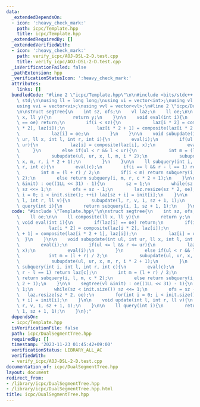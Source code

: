 ```yaml
---
data:
  _extendedDependsOn:
  - icon: ':heavy_check_mark:'
    path: icpc/Template.hpp
    title: icpc/Template.hpp
  _extendedRequiredBy: []
  _extendedVerifiedWith:
  - icon: ':heavy_check_mark:'
    path: verify_icpc/AOJ-DSL-2-D.test.cpp
    title: verify_icpc/AOJ-DSL-2-D.test.cpp
  _isVerificationFailed: false
  _pathExtension: hpp
  _verificationStatusIcon: ':heavy_check_mark:'
  attributes:
    links: []
  bundledCode: "#line 2 \"icpc/Template.hpp\"\n\n#include <bits/stdc++.h>\nusing namespace\
    \ std;\n\nusing ll = long long;\nusing vi = vector<int>;\nusing vl = vector<ll>;\n\
    using vvi = vector<vi>;\nusing vvl = vector<vl>;\n#line 2 \"icpc/DualSegmentTree.hpp\"\
    \n\nstruct segtree{\n    int sz, ofs;\n    vl laz;\n    ll oe;\n\n    ll composite(ll\
    \ x, ll y){\n        return y;\n    }\n\n    void eval(int i){\n        if(laz[i]\
    \ == oe) return;\n        if(i < sz){\n            laz[i * 2] = composite(laz[i\
    \ * 2], laz[i]);\n            laz[i * 2 + 1] = composite(laz[i * 2 + 1], laz[i]);\n\
    \            laz[i] = oe;\n        }\n    }\n\n    void subupdate(int ul, int\
    \ ur, ll x, int l, int r, int i){\n        eval(i);\n        if(ul <= l && r <=\
    \ ur){\n            laz[i] = composite(laz[i], x);\n            eval(i);\n   \
    \     }\n        else if(ul < r && l < ur){\n            int m = (l + r) / 2;\n\
    \            subupdate(ul, ur, x, l, m, i * 2);\n            subupdate(ul, ur,\
    \ x, m, r, i * 2 + 1);\n        }\n    }\n\n    ll subquery(int i, int l, int\
    \ r, int c){\n        eval(c);\n        if(i == l && r - l == 1) return laz[c];\n\
    \        int m = (l + r) / 2;\n        if(i < m) return subquery(i, l, m, c *\
    \ 2);\n        else return subquery(i, m, r, c * 2 + 1);\n    }\n\n    segtree(vl\
    \ &init) : oe((1LL << 31) - 1){\n        sz = 1;\n        while(sz < init.size())\
    \ sz <<= 1;\n        ofs = sz - 1;\n        laz.resize(sz * 2, oe);\n        for(int\
    \ i = 0; i < init.size(); ++i) laz[sz + i] = init[i];\n    }\n\n    void update(int\
    \ l, int r, ll v){\n        subupdate(l, r, v, 1, sz + 1, 1);\n    }\n\n    ll\
    \ query(int i){\n        return subquery(i, 1, sz + 1, 1);\n    }\n};\n"
  code: "#include \"Template.hpp\"\n\nstruct segtree{\n    int sz, ofs;\n    vl laz;\n\
    \    ll oe;\n\n    ll composite(ll x, ll y){\n        return y;\n    }\n\n   \
    \ void eval(int i){\n        if(laz[i] == oe) return;\n        if(i < sz){\n \
    \           laz[i * 2] = composite(laz[i * 2], laz[i]);\n            laz[i * 2\
    \ + 1] = composite(laz[i * 2 + 1], laz[i]);\n            laz[i] = oe;\n      \
    \  }\n    }\n\n    void subupdate(int ul, int ur, ll x, int l, int r, int i){\n\
    \        eval(i);\n        if(ul <= l && r <= ur){\n            laz[i] = composite(laz[i],\
    \ x);\n            eval(i);\n        }\n        else if(ul < r && l < ur){\n \
    \           int m = (l + r) / 2;\n            subupdate(ul, ur, x, l, m, i * 2);\n\
    \            subupdate(ul, ur, x, m, r, i * 2 + 1);\n        }\n    }\n\n    ll\
    \ subquery(int i, int l, int r, int c){\n        eval(c);\n        if(i == l &&\
    \ r - l == 1) return laz[c];\n        int m = (l + r) / 2;\n        if(i < m)\
    \ return subquery(i, l, m, c * 2);\n        else return subquery(i, m, r, c *\
    \ 2 + 1);\n    }\n\n    segtree(vl &init) : oe((1LL << 31) - 1){\n        sz =\
    \ 1;\n        while(sz < init.size()) sz <<= 1;\n        ofs = sz - 1;\n     \
    \   laz.resize(sz * 2, oe);\n        for(int i = 0; i < init.size(); ++i) laz[sz\
    \ + i] = init[i];\n    }\n\n    void update(int l, int r, ll v){\n        subupdate(l,\
    \ r, v, 1, sz + 1, 1);\n    }\n\n    ll query(int i){\n        return subquery(i,\
    \ 1, sz + 1, 1);\n    }\n};"
  dependsOn:
  - icpc/Template.hpp
  isVerificationFile: false
  path: icpc/DualSegmentTree.hpp
  requiredBy: []
  timestamp: '2023-11-23 01:45:42+09:00'
  verificationStatus: LIBRARY_ALL_AC
  verifiedWith:
  - verify_icpc/AOJ-DSL-2-D.test.cpp
documentation_of: icpc/DualSegmentTree.hpp
layout: document
redirect_from:
- /library/icpc/DualSegmentTree.hpp
- /library/icpc/DualSegmentTree.hpp.html
title: icpc/DualSegmentTree.hpp
---
```

